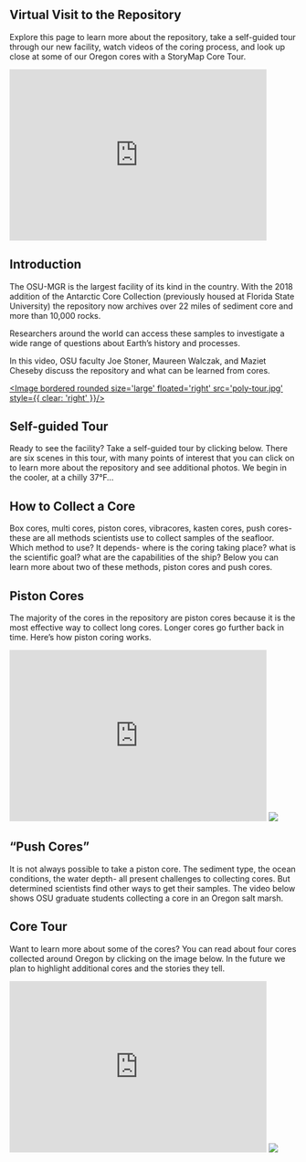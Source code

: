 ## Virtual Visit to the Repository

Explore this page to learn more about the repository, take a self-guided tour through our new facility, watch videos of the coring process, and look up close at some of our Oregon cores with a StoryMap Core Tour.

<iframe width="450" height="300" src="https://www.youtube.com/embed/xgHrEv6jK18" frameborder="0" allow="accelerometer; autoplay; clipboard-write; encrypted-media; gyroscope; picture-in-picture" allowfullscreen style={{ float: 'left', clear: 'left', margin: '0 1em 1em 0' }}></iframe>

## Introduction

The OSU-MGR is the largest facility of its kind in the country. With the 2018 addition of the Antarctic Core Collection (previously housed at Florida State University) the repository now archives over 22 miles of sediment core and more than 10,000 rocks.

Researchers around the world can access these samples to investigate a wide range of questions about Earth’s history and processes.  

In this video, OSU faculty Joe Stoner, Maureen Walczak, and Maziet Cheseby discuss the repository and what can be learned from cores.

<a href="https://poly.google.com/view/f0-8EZGW9xz"><Image bordered rounded size='large' floated='right' src='poly-tour.jpg' style={{ clear: 'right' }}/></a>

## Self-guided Tour

Ready to see the facility? Take a self-guided tour by clicking below. There are six scenes in this tour, with many points of interest that you can click on to learn more about the repository and see additional photos. We begin in the cooler, at a chilly 37°F…

## How to Collect a Core

Box cores, multi cores, piston cores, vibracores, kasten cores, push cores- these are all methods scientists use to collect samples of the seafloor. Which method to use? It depends- where is the coring taking place? what is the scientific goal? what are the capabilities of the ship? Below you can learn more about two of these methods, piston cores and push cores.

## Piston Cores

The majority of the cores in the repository are piston cores because it is the most effective way to collect long cores. Longer cores go further back in time. Here’s how piston coring works.

<iframe width="450" height="300" src="https://www.youtube.com/embed/W8r7ItR2tjU" frameborder="0" allow="accelerometer; autoplay; clipboard-write; encrypted-media; gyroscope; picture-in-picture" allowfullscreen style={{ float: 'left', clear: 'left', margin: '0 1em 1em 0' }}></iframe>
<Image bordered rounded size='medium' src='piston-core.jpg'/>

## “Push Cores”

It is not always possible to take a piston core. The sediment type, the ocean conditions, the water depth- all present challenges to collecting cores. But determined scientists find other ways to get their samples. The video below shows OSU graduate students collecting a core in an Oregon salt marsh.  

## Core Tour

Want to learn more about some of the cores?  You can read about four cores collected around Oregon by clicking on the image below. In the future we plan to highlight additional cores and the stories they tell.

<iframe width="450" height="300" src="https://www.youtube.com/embed/mXHhzlfCKEQ" frameborder="0" allow="accelerometer; autoplay; clipboard-write; encrypted-media; gyroscope; picture-in-picture" allowfullscreen style={{ float: 'right', clear: 'right', margin: '0 0 1em 1em' }}></iframe>
<a href="https://arcg.is/0ziPm01"><Image bordered rounded size='large' src='story-map.jpg'/></a>
